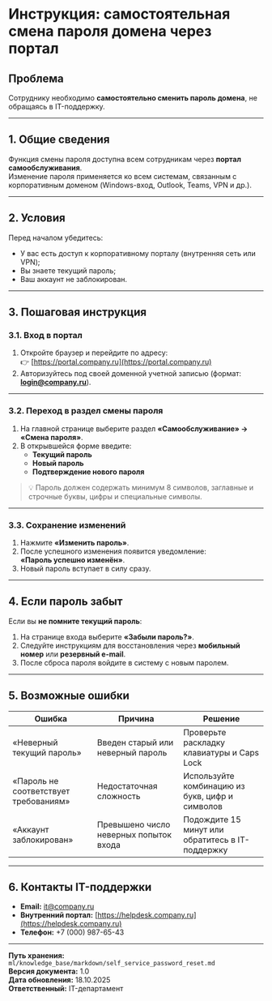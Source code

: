 # Инструкция: самостоятельная смена пароля домена через портал

## Проблема
Сотруднику необходимо **самостоятельно сменить пароль домена**, не обращаясь в IT-поддержку.

---

## 1. Общие сведения
Функция смены пароля доступна всем сотрудникам через **портал самообслуживания**.  
Изменение пароля применяется ко всем системам, связанным с корпоративным доменом (Windows-вход, Outlook, Teams, VPN и др.).

---

## 2. Условия
Перед началом убедитесь:
- У вас есть доступ к корпоративному порталу (внутренняя сеть или VPN);
- Вы знаете текущий пароль;
- Ваш аккаунт не заблокирован.

---

## 3. Пошаговая инструкция

### 3.1. Вход в портал
1. Откройте браузер и перейдите по адресу:  
   👉 [https://portal.company.ru](https://portal.company.ru)
2. Авторизуйтесь под своей доменной учетной записью (формат: **login@company.ru**).

---

### 3.2. Переход в раздел смены пароля
1. На главной странице выберите раздел **«Самообслуживание» → «Смена пароля»**.  
2. В открывшейся форме введите:
   - **Текущий пароль**  
   - **Новый пароль**  
   - **Подтверждение нового пароля**

> 💡 Пароль должен содержать минимум 8 символов, заглавные и строчные буквы, цифры и специальные символы.

---

### 3.3. Сохранение изменений
1. Нажмите **«Изменить пароль»**.  
2. После успешного изменения появится уведомление:  
   **«Пароль успешно изменён»**.  
3. Новый пароль вступает в силу сразу.

---

## 4. Если пароль забыт
Если вы **не помните текущий пароль**:
1. На странице входа выберите **«Забыли пароль?»**.  
2. Следуйте инструкциям для восстановления через **мобильный номер** или **резервный e-mail**.  
3. После сброса пароля войдите в систему с новым паролем.

---

## 5. Возможные ошибки
| Ошибка | Причина | Решение |
|--------|----------|----------|
| «Неверный текущий пароль» | Введен старый или неверный пароль | Проверьте раскладку клавиатуры и Caps Lock |
| «Пароль не соответствует требованиям» | Недостаточная сложность | Используйте комбинацию из букв, цифр и символов |
| «Аккаунт заблокирован» | Превышено число неверных попыток входа | Подождите 15 минут или обратитесь в IT-поддержку |

---

## 6. Контакты IT-поддержки
- **Email:** it@company.ru  
- **Внутренний портал:** [https://helpdesk.company.ru](https://helpdesk.company.ru)  
- **Телефон:** +7 (000) 987-65-43

---

**Путь хранения:** `ml/knowledge_base/markdown/self_service_password_reset.md`  
**Версия документа:** 1.0  
**Дата обновления:** 18.10.2025  
**Ответственный:** IT-департамент

